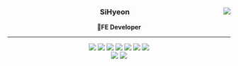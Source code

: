   <div align="center">
  <img align="right" src="https://github-readme-stats.vercel.app/api?username=hey210056&show_icons=true&theme=radical"/>

  ### SiHyeon
  🌱**FE Developer**  
  
  ---

<img src="https://img.shields.io/badge/HTML5-E34F26?style=flat-square&logo=HTML5&logoColor=white"/>  
<img src="https://img.shields.io/badge/JavaScript-F7DF1E?style=flat-square&logo=JavaScript&logoColor=white"/>
<img src="https://img.shields.io/badge/CSS3-1572B6?style=flat-square&logo=CSS3&logoColor=white"/>
<img src="https://img.shields.io/badge/Tailwind CSS-06B6D4?style=flat-square&logo=Tailwind CSS&logoColor=white"/>
<img src="https://img.shields.io/badge/Sass-CC6699?style=flat-square&logo=Sass&logoColor=white"/>
<img src="https://img.shields.io/badge/React-61DAFB?style=flat-square&logo=React&logoColor=white"/>
<img src="https://img.shields.io/badge/Redux-764ABC?style=flat-square&logo=Redux&logoColor=white"/>  
<br>
<a href="https://velog.io/@hey210056"><img src="https://img.shields.io/badge/Velog-20C997?style=flat-square&logo=Velog&logoColor=white"/></a>
<a href="https://diligent-net-a53.notion.site/83dfb0b6c340421092560bc9e833cc0d"><img src="https://img.shields.io/badge/Resume-fff?style=flat-square&logo=Notion&logoColor=black"/></a>
</div>
